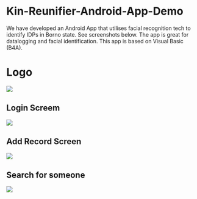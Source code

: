 # Kin-Reunifier-Android-App-Demo
We have developed an Android App that utilises facial recognition tech to identify IDPs in Borno state. See screenshots below. The app is great for datalogging and facial identification. This app is based on Visual Basic (B4A).

# Logo
![](screenshots/kin1.jpg)

## Login Screem
![](screenshots/kin2.jpg)

## Add Record Screen
![](screenshots/kin3.jpg)

## Search for someone
![](screenshots/kin4.jpg)
